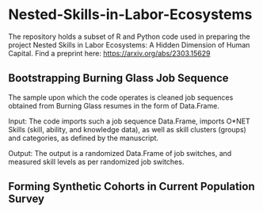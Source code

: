 # Nested-Skills-in-Labor-Ecosystems
The repository holds a subset of R and Python code used in preparing the project Nested Skills in Labor Ecosystems: A Hidden Dimension of Human Capital.
Find a preprint here: https://arxiv.org/abs/2303.15629

## Bootstrapping Burning Glass Job Sequence
The sample upon which the code operates is cleaned job sequences obtained from Burning Glass resumes in the form of Data.Frame.

Input: The code imports such a job sequence Data.Frame, imports O*NET Skills (skill, ability, and knowledge data), as well as skill clusters (groups) and categories, as defined by the manuscript.

Output: The output is a randomized Data.Frame of job switches, and measured skill levels as per randomized job switches.

## Forming Synthetic Cohorts in Current Population Survey
